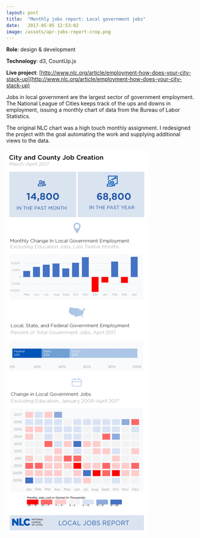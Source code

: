 ```yaml
---
layout: post
title:  "Monthly jobs report: Local government jobs"
date:   2017-05-05 12:53:02
image: /assets/apr-jobs-report-crop.png
---
```


**Role**: design & development

**Technology**: d3, CountUp.js

**Live project**: [http://www.nlc.org/article/employment-how-does-your-city-stack-up](http://www.nlc.org/article/employment-how-does-your-city-stack-up)

Jobs in local government are the largest sector of government employment. The National League of Cities keeps track of the ups and downs in employment, issuing a monthly chart of data from the Bureau of Labor Statistics.

The original NLC chart was a high touch monthly assignment. I redesigned the project with the goal automating the work and supplying additional views to the data.

[![Chart with local government jobs data from Bureau of Labor Statistics.](/assets/apr-jobs-report.png)](http://www.nlc.org/article/employment-how-does-your-city-stack-up)
